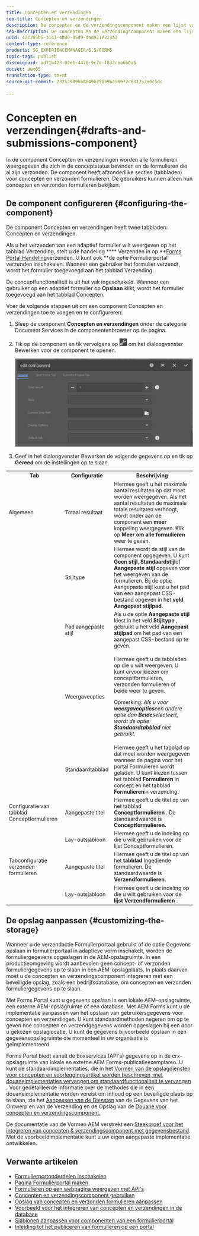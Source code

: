 ```yaml
---
title: Concepten en verzendingen
seo-title: Concepten en verzendingen
description: De concepten en de verzendingscomponent maken een lijst van vormen die in de ontwerpstaat zijn en reeds voorgelegd. U kunt de vormgeving en stijl van de component aanpassen.
seo-description: De concepten en de verzendingscomponent maken een lijst van vormen die in de ontwerpstaat zijn en reeds voorgelegd. U kunt de vormgeving en stijl van de component aanpassen.
uuid: 42c205b5-3141-4b80-85d9-dad921e223a2
content-type: reference
products: SG_EXPERIENCEMANAGER/6.5/FORMS
topic-tags: publish
discoiquuid: ad71b423-02e1-4476-9c7c-f832cea6b0a6
docset: aem65
translation-type: tm+mt
source-git-commit: 23252989bb8649b2f0b96a58972c831257e0c5dc

---
```



# Concepten en verzendingen{#drafts-and-submissions-component}

In de component Concepten en verzendingen worden alle formulieren weergegeven die zich in de conceptstatus bevinden en de formulieren die al zijn verzonden. De component heeft afzonderlijke secties (tabbladen) voor concepten en verzonden formulieren. De gebruikers kunnen alleen hun concepten en verzonden formulieren bekijken.

## De component configureren {#configuring-the-component}

De component Concepten en verzendingen heeft twee tabbladen: Concepten en verzendingen.

Als u het verzenden van een adaptief formulier wilt weergeven op het tabblad Verzending, stelt u de handeling **** Verzenden in op **[Forms Portal Handeling](../../forms/using/configuring-submit-actions.md)verzenden. U kunt ook **de optie Formulierportal verzenden inschakelen. Wanneer een gebruiker het formulier verzendt, wordt het formulier toegevoegd aan het tabblad Verzending.

De conceptfunctionaliteit is uit het vak ingeschakeld. Wanneer een gebruiker op een adaptief formulier op **Opslaan** klikt, wordt het formulier toegevoegd aan het tabblad Concepten.

Voer de volgende stappen uit om een component Concepten en verzendingen toe te voegen en te configureren:

1. Sleep de component **Concepten en verzendingen** onder de categorie Document Services in de componentenbrowser op de pagina.
1. Tik op de component en tik vervolgens op ![settings_icon](assets/settings_icon.png) om het dialoogvenster Bewerken voor de component te openen.

   ![Concepten en verzendingscomponent](assets/drafts-submissions-edit.png)

1. Geef in het dialoogvenster Bewerken de volgende gegevens op en tik op **Gereed** om de instellingen op te slaan.

<table>
 <tbody>
  <tr>
   <th>Tab</th>
   <th>Configuratie</th>
   <th>Beschrijving</th>
  </tr>
  <tr>
   <td>Algemeen</td>
   <td>Totaal resultaat</td>
   <td>Hiermee geeft u het maximale aantal resultaten op dat moet worden weergegeven. Als het aantal resultaten de maximale totale resultaten verhoogt, wordt onder aan de component een <strong>meer </strong>koppeling weergegeven. Klik op <strong>Meer om alle formulieren </strong>weer te geven. </td>
  </tr>
  <tr>
   <td> </td>
   <td>Stijltype</td>
   <td>Hiermee wordt de stijl van de component opgegeven. U kunt <strong>Geen stijl</strong>, <strong>Standaardstijl</strong>of <strong>Aangepaste stijl</strong> opgeven voor het weergeven van de formulieren. Bij de optie Aangepaste stijl kunt u het pad van een aangepast CSS-bestand opgeven in het <strong>veld </strong><strong>Aangepast stijlpad.</strong></td>
  </tr>
  <tr>
   <td> </td>
   <td>Pad aangepaste stijl</td>
   <td>Als u de optie <strong>Aangepaste stijl</strong> kiest in het veld <strong>Stijltype</strong> , gebruikt u het veld <strong>Aangepast stijlpad</strong> om het pad van een aangepast CSS-bestand op te geven. </td>
  </tr>
  <tr>
   <td> </td>
   <td>Weergaveopties</td>
   <td><p>Hiermee geeft u de tabbladen op die u wilt weergeven. U kunt ervoor kiezen om conceptformulieren, verzonden formulieren of beide weer te geven. </p> <p><strong></strong> Opmerking<em>: Als u voor <strong>weergaveopties</strong>een andere optie dan <strong>Beide</strong>selecteert, wordt de optie <strong>Standaardtabblad</strong> niet gebruikt.</em></p> </td>
  </tr>
  <tr>
   <td> </td>
   <td>Standaardtabblad</td>
   <td>Hiermee geeft u het tabblad op dat moet worden weergegeven wanneer de pagina voor het portal Formulieren wordt geladen. U kunt kiezen tussen het tabblad <strong>Formulieren</strong> in concept en het tabblad <strong>Formulieren</strong>in verzending.</td>
  </tr>
  <tr>
   <td>Configuratie van tabblad Conceptformulieren</td>
   <td>Aangepaste titel</td>
   <td>Hiermee geeft u de titel op van het tabblad <strong>Conceptformulieren</strong> . De standaardwaarde is <strong>Conceptformulieren.</strong></td>
  </tr>
  <tr>
   <td> </td>
   <td>Lay-outsjabloon</td>
   <td>Hiermee geeft u de indeling op die u wilt gebruiken voor de lijst Conceptformulieren.</td>
  </tr>
  <tr>
   <td>Tabconfiguratie verzonden formulieren</td>
   <td>Aangepaste titel </td>
   <td>Hiermee geeft u de titel op van het <strong>tabblad </strong>Ingediende formulieren. De standaardwaarde is <strong>Verzendformulieren.</strong></td>
  </tr>
  <tr>
   <td> </td>
   <td>Lay-outsjabloon</td>
   <td>Hiermee geeft u de indeling op die u wilt gebruiken voor de<strong> lijst Verzendformulieren </strong>. </td>
  </tr>
 </tbody>
</table>

## De opslag aanpassen {#customizing-the-storage}

Wanneer u de verzendactie Formulierportaal gebruikt of de optie Gegevens opslaan in formulierportaal in adaptieve vorm inschakelt, worden de formuliergegevens opgeslagen in de AEM-opslagruimte. In een productieomgeving wordt aanbevolen geen concept- of verzonden formuliergegevens op te slaan in een AEM-opslagplaats. In plaats daarvan moet u de concepten en verzendingscomponent integreren met een beveiligde opslag, zoals een bedrijfsdatabase, om concepten en verzonden formuliergegevens op te slaan.

Met Forms Portal kunt u gegevens opslaan in een lokale AEM-opslagruimte, een externe AEM-opslagruimte of een database. Met AEM Forms kunt u de implementatie aanpassen van het opslaan van gebruikersgegevens voor concepten en verzendingen. U kunt standaardmethoden negeren om op te geven hoe concepten en verzendgegevens worden opgeslagen bij een door u gekozen opslaglocatie. U kunt de gegevens bijvoorbeeld opslaan in een gegevensopslagruimte die momenteel in uw organisatie is geïmplementeerd.

Forms Portal biedt vanuit de boxservices (API&#39;s) gegevens op in de crx-opslagruimte van lokale en externe AEM Forms-publicatieexemplaren. U kunt de standaardimplementaties, die in het [Vormen van de opslagdiensten voor concepten en voorleggingsartikel worden beschreven, met douaneimplementaties vervangen om standaardfunctionaliteit te vervangen](/help/forms/using/configuring-draft-submission-storage.md) . Voor gedetailleerde informatie over de methodes die in een douaneimplementatie worden vereist om inhoud op een beveiligde plaats op te slaan, zie het [Aanpassen van de Diensten](/help/forms/using/custom-draft-submission-data-services.md) van de Gegevens van het Ontwerp en van de Verzending en de Opslag van de [Douane voor concepten en verzendingscomponent.](/help/forms/using/adding-custom-storage-provider-forms.md)

De documentatie van de Vormen AEM verstrekt een [Steekproef voor het integreren van concepten &amp; verzendingscomponent met gegevensbestand](integrate-draft-submission-database.md). Met de voorbeeldimplementatie kunt u uw eigen aangepaste implementatie ontwikkelen.

## Verwante artikelen

* [Formulierportonderdelen inschakelen](/help/forms/using/enabling-forms-portal-components.md)
* [Pagina Formulierportal maken](/help/forms/using/creating-form-portal-page.md)
* [Formulieren op een webpagina weergeven met API&#39;s](/help/forms/using/listing-forms-webpage-using-apis.md)
* [Concepten en verzendingscomponent gebruiken](/help/forms/using/draft-submission-component.md)
* [Opslag van concepten en verzonden formulieren aanpassen](/help/forms/using/draft-submission-component.md)
* [Voorbeeld voor het integreren van concepten en verzendingen in de database](/help/forms/using/integrate-draft-submission-database.md)
* [Sjablonen aanpassen voor componenten van een formulierportal](/help/forms/using/customizing-templates-forms-portal-components.md)
* [Inleiding tot het publiceren van formulieren op een portal](/help/forms/using/introduction-publishing-forms.md)
